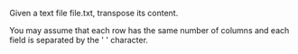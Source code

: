 Given a text file file.txt, transpose its content.

You may assume that each row has the same number of columns and each field is separated by the ' ' character.
